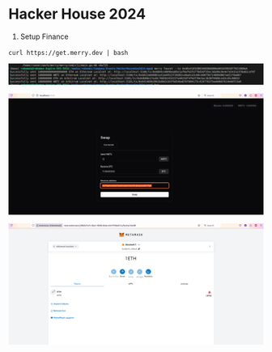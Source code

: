 # Hacker House 2024


1. Setup Finance

`curl https://get.merry.dev | bash`

![alt text](image.png)


![alt text](image-1.png)


![alt text](image-2.png)


